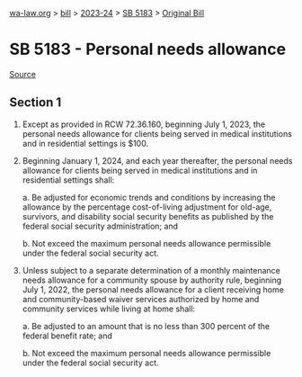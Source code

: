 [wa-law.org](/) > [bill](/bill/) > [2023-24](/bill/2023-24/) > [SB 5183](/bill/2023-24/sb/5183/) > [Original Bill](/bill/2023-24/sb/5183/1/)

# SB 5183 - Personal needs allowance

[Source](http://lawfilesext.leg.wa.gov/biennium/2023-24/Pdf/Bills/Senate%20Bills/5183.pdf)

## Section 1
1. Except as provided in RCW 72.36.160, beginning July 1, 2023, the personal needs allowance for clients being served in medical institutions and in residential settings is $100.

2. Beginning January 1, 2024, and each year thereafter,  the personal needs allowance for clients being served in medical institutions and in residential settings shall:

    a. Be adjusted for economic trends and conditions by increasing the allowance by the percentage cost-of-living adjustment for old-age, survivors, and disability social security benefits as published by the federal social security administration; and

    b. Not exceed the maximum personal needs allowance permissible under the federal social security act.

3. Unless subject to a separate determination of a monthly maintenance needs allowance for a community spouse by authority rule, beginning July 1, 2022, the personal needs allowance for a client receiving home and community-based waiver services authorized by home and community services while living at home shall:

    a. Be adjusted to an amount that is no less than 300 percent of the federal benefit rate; and

    b. Not exceed the maximum personal needs allowance permissible under the federal social security act.
